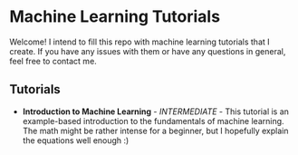# Machine Learning Tutorials
Welcome! I intend to fill this repo with machine learning tutorials that I create. If you have any issues with them or have any questions in general, feel free to contact me.


## Tutorials
* **Introduction to Machine Learning** - *INTERMEDIATE* - This tutorial is an example-based introduction to the fundamentals of machine learning. The math might be rather intense for a beginner, but I hopefully explain the equations well enough :)
